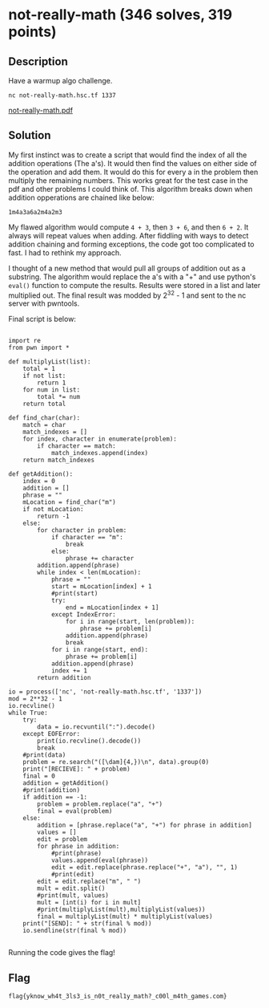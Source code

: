 # not-really-math (346 solves, 319 points)
## Description
Have a warmup algo challenge.

``nc not-really-math.hsc.tf 1337``

[not-really-math.pdf](https://hsctf.storage.googleapis.com/uploads/4ef4ab24e5d1c8d8fbf50e2fbf8e38319f57f33a91d24b636032e048de1caf3f/not-really-math.pdf)

## Solution
My first instinct was to create a script that would find the index of all the addition operations (The a's). It would then find the values on either side of the operation
and add them. It would do this for every a in the problem then multiply the remaining numbers. This works great for the test case in the pdf and other problems I could think of. This algorithm breaks down when addition opperations are chained like below:

``1m4a3a6a2m4a2m3``

My flawed algorithm would compute ``4 + 3``, then ``3 + 6``, and then ``6 + 2``. It always will repeat values when adding. After fiddling with ways to detect addition chaining and forming exceptions, the code got too complicated to fast. I had to rethink my approach.

I thought of a new method that would pull all groups of addition out as a substring. The algorithm would replace the a's with a "+" and use python's ``eval()`` function to compute the results. Results were stored in a list and later multiplied out. The final result was modded by 2<sup>32</sup> - 1 and sent to the nc server with pwntools.

Final script is below:
```python3

import re
from pwn import *

def multiplyList(list):
    total = 1
    if not list:
        return 1
    for num in list:
        total *= num
    return total

def find_char(char):
    match = char
    match_indexes = []
    for index, character in enumerate(problem):
        if character == match:
            match_indexes.append(index)
    return match_indexes

def getAddition():
    index = 0
    addition = []
    phrase = ""
    mLocation = find_char("m")
    if not mLocation:
        return -1
    else:
        for character in problem:
            if character == "m":
                break
            else:
                phrase += character
        addition.append(phrase)
        while index < len(mLocation):
            phrase = ""
            start = mLocation[index] + 1
            #print(start)
            try:
                end = mLocation[index + 1]
            except IndexError:
                for i in range(start, len(problem)):
                    phrase += problem[i]
                addition.append(phrase)
                break
            for i in range(start, end):
                phrase += problem[i]
            addition.append(phrase)
            index += 1
        return addition

io = process(['nc', 'not-really-math.hsc.tf', '1337'])
mod = 2**32 - 1
io.recvline()
while True:
    try:
        data = io.recvuntil(":").decode()
    except EOFError:
        print(io.recvline().decode())
        break
    #print(data)
    problem = re.search("([\dam]{4,})\n", data).group(0)
    print("[RECIEVE]: " + problem)
    final = 0
    addition = getAddition()
    #print(addition)
    if addition == -1:
        problem = problem.replace("a", "+")
        final = eval(problem)
    else:
        addition = [phrase.replace("a", "+") for phrase in addition]
        values = []
        edit = problem
        for phrase in addition:
            #print(phrase)
            values.append(eval(phrase))
            edit = edit.replace(phrase.replace("+", "a"), "", 1)
            #print(edit)
        edit = edit.replace("m", " ")
        mult = edit.split()
        #print(mult, values)
        mult = [int(i) for i in mult]
        #print(multiplyList(mult),multiplyList(values))
        final = multiplyList(mult) * multiplyList(values)
    print("[SEND]: " + str(final % mod))
    io.sendline(str(final % mod))
    
```
Running the code gives the flag!
## Flag
``flag{yknow_wh4t_3ls3_is_n0t_real1y_math?_c00l_m4th_games.com}``

